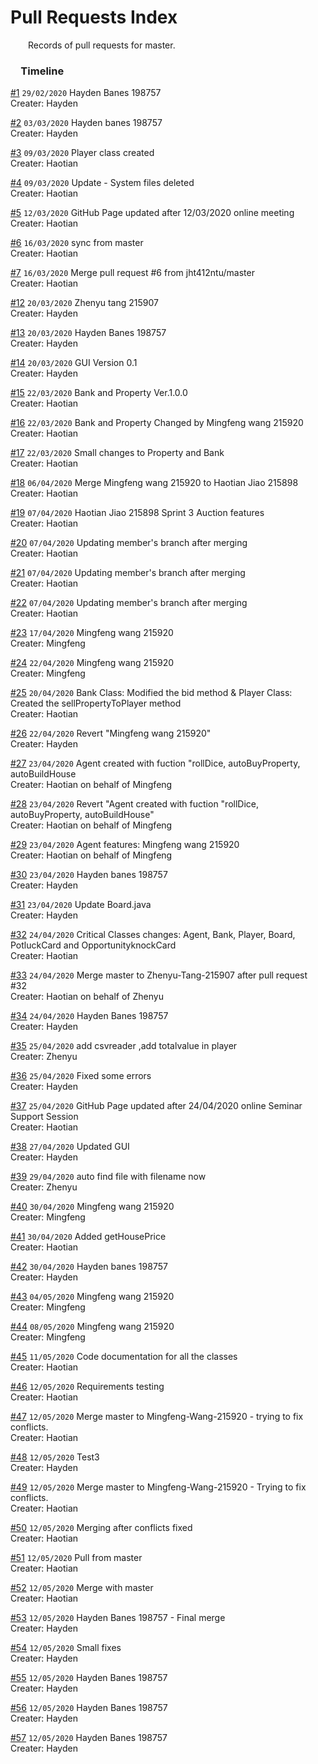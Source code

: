 # Pull Requests Index

&emsp;&emsp;Records of pull requests for master.

### &emsp;Timeline
[#1](https://github.com/jht412ntu/PropertyTycoon/pull/1)   `29/02/2020`  Hayden Banes 198757  
Creater: Hayden  

[#2](https://github.com/jht412ntu/PropertyTycoon/pull/2)   `03/03/2020`  Hayden banes 198757  
Creater: Hayden  

[#3](https://github.com/jht412ntu/PropertyTycoon/pull/3)   `09/03/2020`  Player class created  
Creater: Haotian  

[#4](https://github.com/jht412ntu/PropertyTycoon/pull/4)   `09/03/2020`  Update - System files deleted  
Creater: Haotian  

[#5](https://github.com/jht412ntu/PropertyTycoon/pull/5)   `12/03/2020`  GitHub Page updated after 12/03/2020 online meeting  
Creater: Haotian   

[#6](https://github.com/jht412ntu/PropertyTycoon/pull/6)   `16/03/2020`  sync from master  
Creater: Haotian  

[#7](https://github.com/jht412ntu/PropertyTycoon/pull/7)   `16/03/2020`  Merge pull request #6 from jht412ntu/master  
Creater: Haotian  

[#12](https://github.com/jht412ntu/PropertyTycoon/pull/12)   `20/03/2020`  Zhenyu tang 215907  
Creater: Hayden  

[#13](https://github.com/jht412ntu/PropertyTycoon/pull/13)   `20/03/2020`  Hayden Banes 198757  
Creater: Hayden  

[#14](https://github.com/jht412ntu/PropertyTycoon/pull/14)   `20/03/2020`  GUI Version 0.1  
Creater: Hayden  


[#15](https://github.com/jht412ntu/PropertyTycoon/pull/15)   `22/03/2020`  Bank and Property Ver.1.0.0  
Creater: Haotian  

[#16](https://github.com/jht412ntu/PropertyTycoon/pull/16)   `22/03/2020`  Bank and Property Changed by Mingfeng wang 215920  
Creater: Haotian  

[#17](https://github.com/jht412ntu/PropertyTycoon/pull/17)   `22/03/2020`  Small changes to Property and Bank  
Creater: Haotian  

[#18](https://github.com/jht412ntu/PropertyTycoon/pull/18)   `06/04/2020`  Merge Mingfeng wang 215920 to Haotian Jiao 215898  
Creater: Haotian  

[#19](https://github.com/jht412ntu/PropertyTycoon/pull/19)   `07/04/2020`  Haotian Jiao 215898 Sprint 3 Auction features  
Creater: Haotian  

[#20](https://github.com/jht412ntu/PropertyTycoon/pull/20)   `07/04/2020`  Updating member's branch after merging  
Creater: Haotian   

[#21](https://github.com/jht412ntu/PropertyTycoon/pull/21)   `07/04/2020`  Updating member's branch after merging  
Creater: Haotian   

[#22](https://github.com/jht412ntu/PropertyTycoon/pull/22)   `07/04/2020`  Updating member's branch after merging  
Creater: Haotian   

[#23](https://github.com/jht412ntu/PropertyTycoon/pull/23)   `17/04/2020`  Mingfeng wang 215920  
Creater: Mingfeng  

[#24](https://github.com/jht412ntu/PropertyTycoon/pull/24)   `22/04/2020`  Mingfeng wang 215920  
Creater: Mingfeng  

[#25](https://github.com/jht412ntu/PropertyTycoon/pull/25)   `20/04/2020`  Bank Class: Modified the bid method & Player Class: Created the sellPropertyToPlayer method  
Creater: Haotian  

[#26](https://github.com/jht412ntu/PropertyTycoon/pull/26)   `22/04/2020`  Revert "Mingfeng wang 215920"  
Creater: Hayden  

[#27](https://github.com/jht412ntu/PropertyTycoon/pull/27)   `23/04/2020`  Agent created with fuction "rollDice, autoBuyProperty, autoBuildHouse  
Creater: Haotian on behalf of Mingfeng  

[#28](https://github.com/jht412ntu/PropertyTycoon/pull/28)   `23/04/2020`  Revert "Agent created with fuction "rollDice, autoBuyProperty, autoBuildHouse"  
Creater: Haotian on behalf of Mingfeng  

[#29](https://github.com/jht412ntu/PropertyTycoon/pull/29)   `23/04/2020`  Agent features: Mingfeng wang 215920  
Creater: Haotian on behalf of Mingfeng  

[#30](https://github.com/jht412ntu/PropertyTycoon/pull/30)   `23/04/2020`  Hayden banes 198757  
Creater: Hayden  

[#31](https://github.com/jht412ntu/PropertyTycoon/pull/31)   `23/04/2020`  Update Board.java  
Creater: Hayden  

[#32](https://github.com/jht412ntu/PropertyTycoon/pull/32)   `24/04/2020`  Critical Classes changes: Agent, Bank, Player, Board, PotluckCard and OpportunityknockCard  
Creater: Haotian  

[#33](https://github.com/jht412ntu/PropertyTycoon/pull/33)   `24/04/2020`  Merge master to Zhenyu-Tang-215907 after pull request #32  
Creater: Haotian on behalf of Zhenyu  

[#34](https://github.com/jht412ntu/PropertyTycoon/pull/34)   `24/04/2020`  Hayden Banes 198757  
Creater: Hayden  

[#35](https://github.com/jht412ntu/PropertyTycoon/pull/35)   `25/04/2020`  add csvreader ,add totalvalue in player  
Creater: Zhenyu  

[#36](https://github.com/jht412ntu/PropertyTycoon/pull/36)   `25/04/2020`  Fixed some errors  
Creater: Hayden  

[#37](https://github.com/jht412ntu/PropertyTycoon/pull/37)   `25/04/2020`  GitHub Page updated after 24/04/2020 online Seminar Support Session  
Creater: Haotian   

[#38](https://github.com/jht412ntu/PropertyTycoon/pull/38)   `27/04/2020`  Updated GUI  
Creater: Hayden  

[#39](https://github.com/jht412ntu/PropertyTycoon/pull/39)   `29/04/2020`  auto find file with filename now  
Creater: Zhenyu  

[#40](https://github.com/jht412ntu/PropertyTycoon/pull/40)   `30/04/2020`  Mingfeng wang 215920  
Creater: Mingfeng  


[#41](https://github.com/jht412ntu/PropertyTycoon/pull/41)   `30/04/2020`  Added getHousePrice  
Creater:  Haotian  

[#42](https://github.com/jht412ntu/PropertyTycoon/pull/42)   `30/04/2020`  Hayden banes 198757  
Creater: Hayden  

[#43](https://github.com/jht412ntu/PropertyTycoon/pull/43)   `04/05/2020`  Mingfeng wang 215920  
Creater: Mingfeng  

[#44](https://github.com/jht412ntu/PropertyTycoon/pull/44)   `08/05/2020`  Mingfeng wang 215920  
Creater: Mingfeng  

[#45](https://github.com/jht412ntu/PropertyTycoon/pull/45)   `11/05/2020`  Code documentation for all the classes  
Creater: Haotian  

[#46](https://github.com/jht412ntu/PropertyTycoon/pull/46)   `12/05/2020`  Requirements testing  
Creater: Haotian  

[#47](https://github.com/jht412ntu/PropertyTycoon/pull/47)   `12/05/2020` Merge master to Mingfeng-Wang-215920 - trying to fix conflicts.  
Creater: Haotian  

[#48](https://github.com/jht412ntu/PropertyTycoon/pull/48)   `12/05/2020`   Test3  
Creater: Hayden  

[#49](https://github.com/jht412ntu/PropertyTycoon/pull/49)   `12/05/2020` Merge master to Mingfeng-Wang-215920 - Trying to fix conflicts.  
Creater: Haotian  

[#50](https://github.com/jht412ntu/PropertyTycoon/pull/50)   `12/05/2020` Merging after conflicts fixed  
Creater: Haotian  

[#51](https://github.com/jht412ntu/PropertyTycoon/pull/51)   `12/05/2020` Pull from master  
Creater: Haotian  

[#52](https://github.com/jht412ntu/PropertyTycoon/pull/52)   `12/05/2020` Merge with master  
Creater: Haotian  

[#53](https://github.com/jht412ntu/PropertyTycoon/pull/53)   `12/05/2020` Hayden Banes 198757 - Final merge  
Creater: Hayden

[#54](https://github.com/jht412ntu/PropertyTycoon/pull/54)   `12/05/2020` Small fixes  
Creater: Hayden  

[#55](https://github.com/jht412ntu/PropertyTycoon/pull/55)   `12/05/2020` Hayden Banes 198757  
Creater: Hayden  

[#56](https://github.com/jht412ntu/PropertyTycoon/pull/56)   `12/05/2020` Hayden Banes 198757  
Creater: Hayden  

[#57](https://github.com/jht412ntu/PropertyTycoon/pull/57)   `12/05/2020` Hayden Banes 198757  
Creater: Hayden  

